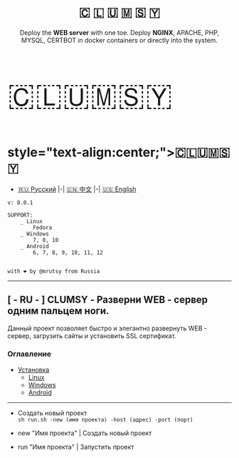 <p align="center">
    <h1 align="center" style="">🇨​​​​​ 🇱​​​​​ 🇺​​​​​ 🇲​​​​​ 🇸​​​​​ 🇾​​​​​</h1>
    <p align="center">Deploy the <b>WEB server</b> with one toe. Deploy <b>NGINX</b>, APACHE, PHP, MYSQL, CERTBOT in docker containers or directly into the system. <p>
</p>





<p style="font-size: 70px">🇨​​​​​🇱​​​​​🇺​​​​​🇲​​​​​🇸​​​​​🇾​​​​​</p>






# style="text-align:center;">🇨​​​​​🇱​​​​​🇺​​​​​🇲​​​​​🇸​​​​​🇾​​​​​
- [🇷🇺 Русский](#ru) |-| [🇨🇳 中文](#cn) |-| [🇺🇸 English](#ru)
```
v: 0.0.1 

SUPPORT:
    _ Linux
        Fedora
    _ Windows
        7, 8, 10
    _ Android
        6, 7, 8, 9, 10, 11, 12
    

with ❤ by @mrutsy from Russia
```

___

## <a name="ru">[ - RU - ] CLUMSY - Разверни WEB - сервер одним пальцем ноги.</a>

Данный проект позволяет быстро и элегантно развернуть WEB - сервер, загрузить сайты и установить SSL сертификат.

### Оглавление
- [Установка](#ru_install)
  - [Linux](#ru_install_linux)
  - [Windows](#ru_install_windows)
  - [Android](#ru_install_android)
---

- Создать новый проект <br>
```sh run.sh -new (имя проекта) -host (адрес) -port (порт)```

- new "Имя проекта" | Создать новый проект <br>
- run "Имя проекта" | Запустить проект